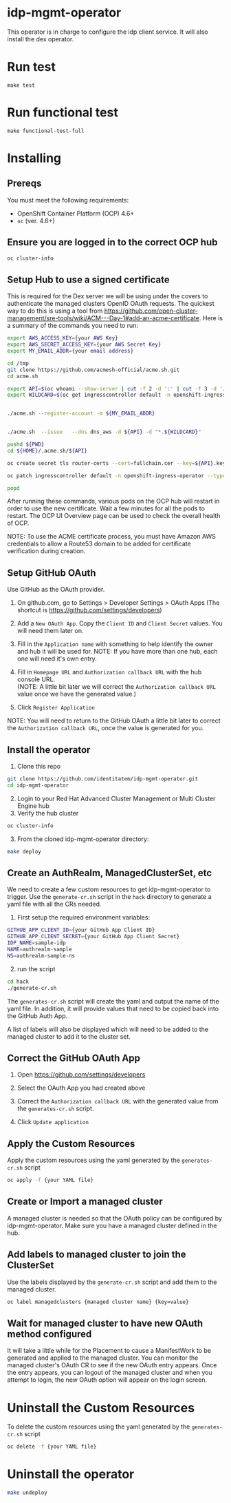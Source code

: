
[comment]: # ( Copyright Red Hat )
# idp-mgmt-operator
This operator is in charge to configure the idp client service.  It will also install the
dex operator.

# Run test

`make test`

# Run functional test

`make functional-test-full`

# Installing

## Prereqs
You must meet the following requirements:
- OpenShift Container Platform (OCP) 4.6+
- `oc` (ver. 4.6+)

## Ensure you are logged in to the correct OCP hub
```bash
oc cluster-info
```

## Setup Hub to use a signed certificate
This is required for the Dex server we will be using under the covers to authenticate
the managed clusters OpenID OAuth requests.  The quickest way to do this is using a tool from
https://github.com/open-cluster-management/sre-tools/wiki/ACM---Day-1#add-an-acme-certificate.  Here is a summary of the commands you need to run:

```bash
export AWS_ACCESS_KEY={your AWS Key}
export AWS_SECRET_ACCESS_KEY={your AWS Secret Key}
export MY_EMAIL_ADDR={your email address}

cd /tmp
git clone https://github.com/acmesh-official/acme.sh.git
cd acme.sh

export API=$(oc whoami --show-server | cut -f 2 -d ':' | cut -f 3 -d '/' | sed 's/-api././')
export WILDCARD=$(oc get ingresscontroller default -n openshift-ingress-operator -o jsonpath='{.status.domain}')


./acme.sh --register-account -m ${MY_EMAIL_ADDR}


./acme.sh  --issue   --dns dns_aws -d ${API} -d "*.${WILDCARD}"

pushd ${PWD}
cd ${HOME}/.acme.sh/${API}

oc create secret tls router-certs --cert=fullchain.cer --key=${API}.key -n openshift-ingress

oc patch ingresscontroller default -n openshift-ingress-operator --type=merge --patch='{"spec": { "defaultCertificate": { "name": "router-certs" } } }'

popd
```  

After running these commands, various pods on the OCP hub will restart in order to use the new certificate.  Wait a few minutes for all the pods to restart.  The OCP UI Overview page can be used to check the overall health of OCP.

NOTE: To use the ACME certificate process, you must have Amazon AWS credentials to allow a Route53 domain to
be added for certificate verification during creation.


## Setup GitHub OAuth
Use GitHub as the OAuth provider.
1. On github.com, go to Settings > Developer Settings > OAuth Apps
(The shortcut is https://github.com/settings/developers)

2. Add a `New OAuth App`.  Copy the `Client ID` and `Client Secret` values.  You will need them later on.

3. Fill in the `Application name` with something to help identify the owner and hub it will be used for.
NOTE: If you have more than one hub, each one will need it's own entry.

4. Fill in `Homepage URL` and `Authorization callback URL` with the hub console URL.  
(NOTE: A little bit later we will correct the `Authorization callback URL` value once we have the generated value.)

5. Click `Register Application`

NOTE: You will need to return to the GitHub OAuth a little bit later to correct the `Authorization callback URL`, once the value is generated for you.


## Install the operator
1. Clone this repo
```bash
git clone https://github.com/identitatem/idp-mgmt-operator.git
cd idp-mgmt-operator
```
2. Login to your Red Hat Advanced Cluster Management or Multi Cluster Engine hub
3. Verify the hub cluster
```bash
oc cluster-info
```
3. From the cloned idp-mgmt-operator directory:
```bash
make deploy
```

## Create an AuthRealm, ManagedClusterSet, etc
We need to create a few custom resources to get idp-mgmt-operator to trigger.  Use the `generate-cr.sh` script in
the `hack` directory to generate a yaml file with all the CRs needed.  

1. First setup the required environment variables:
```bash
GITHUB_APP_CLIENT_ID={your GitHub App Client ID}
GITHUB_APP_CLIENT_SECRET={your GitHub App Client Secret}
IDP_NAME=sample-idp
NAME=authrealm-sample
NS=authrealm-sample-ns
```

2. run the script
```bash
cd hack
./generate-cr.sh
```  

The `generates-cr.sh` script will create the yaml and output the name of the yaml file.  In addition, it will
provide values that need to be copied back into the GitHub Auth App.  

A list of labels will also be displayed which will need to be added to the managed cluster to add it to the cluster set.



## Correct the GitHub OAuth App
1. Open https://github.com/settings/developers

2. Select the OAuth App you had created above

3. Correct the `Authorization callback URL` with the generated value from the `generates-cr.sh` script.

4. Click `Update application`

## Apply the Custom Resources
Apply the custom resources using the yaml generated by the `generates-cr.sh` script
```bash
oc apply -f {your YAML file}
```


## Create or Import a managed cluster
A managed cluster is needed so that the OAuth policy can be configured by idp-mgmt-operator.  Make sure
you have a managed cluster defined in the hub.

## Add labels to managed cluster to join the ClusterSet
Use the labels displayed by the `generate-cr.sh` script and add them to the managed cluster.  
```bash
oc label managedclusters {managed cluster name} {key=value}
```
## Wait for managed cluster to have new OAuth method configured
It will take a little while for the Placement to cause a ManifestWork to be generated and applied
to the managed cluster.   You can monitor the managed cluster's OAuth CR to see if the new OAuth entry appears.
Once the entry appears, you can logout of the managed cluster and when you attempt to login, the new OAuth option will appear on the login screen.


# Uninstall the Custom Resources
To delete the custom resources using the yaml generated by the `generates-cr.sh` script
```bash
oc delete -f {your YAML file}
```

# Uninstall the operator
```bash
make undeploy
```
